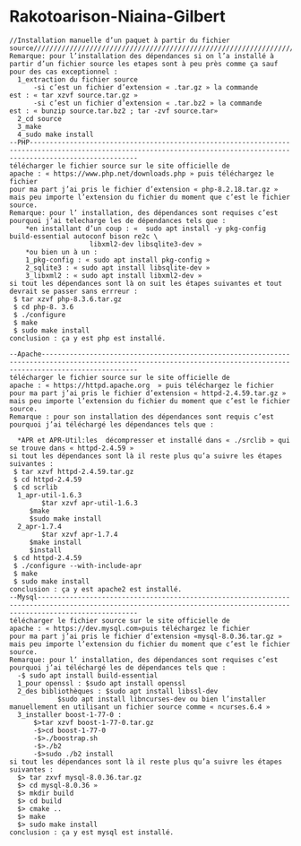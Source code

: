 # Rakotoarison-Niaina-Gilbert
    //Installation manuelle d’un paquet à partir du fichier source//////////////////////////////////////////////////////////////////////////////////////////////////////////////
    Remarque: pour l’installation des dépendances si on l’a installé à partir d’un fichier source les etapes sont à peu près comme ça sauf pour des cas exceptionnel :
	  1_extraction du fichier source
		  -si c’est un fichier d’extension « .tar.gz » la commande est : « tar xzvf source.tar.gz »
		  -si c’est un fichier d’extension « .tar.bz2 » la commande est : « bunzip source.tar.bz2 ; tar -zvf source.tar» 
	  2_cd source
	  3_make
	  4_sudo make install
    --PHP-----------------------------------------------------------------------------------------------------------------------------------------------------------------------
    télécharger le fichier source sur le site officielle de apache : « https://www.php.net/downloads.php » puis téléchargez le fichier
    pour ma part j’ai pris le fichier d’extension « php-8.2.18.tar.gz » mais peu importe l’extension du fichier du moment que c’est le fichier source. 
    Remarque: pour l’ installation, des dépendances sont requises c’est pourquoi j’ai telecharge les de dépendances tels que :
	    *en installant d’un coup : «  sudo apt install -y pkg-config build-essential autoconf bison re2c \
                        libxml2-dev libsqlite3-dev »
	    *ou bien un à un :
		1_pkg-config : « sudo apt install pkg-config » 
		2_sqlite3 : « sudo apt install libsqlite-dev »
		3_libxml2 : « sudo apt install libxml2-dev »
    si tout les dépendances sont là on suit les étapes suivantes et tout devrait se passer sans errreur :
     $ tar xzvf php-8.3.6.tar.gz      		
     $ cd php-8. 3.6				
     $ ./configure
     $ make
     $ sudo make install
    conclusion : ça y est php est installé.

    --Apache--------------------------------------------------------------------------------------------------------------------------------------------------------------------
    télécharger le fichier source sur le site officielle de apache : « https://httpd.apache.org  » puis téléchargez le fichier
    pour ma part j’ai pris le fichier d’extension « httpd-2.4.59.tar.gz » mais peu importe l’extension du fichier du moment que c’est le fichier source. 
    Remarque : pour son installation des dépendances sont requis c’est pourquoi j’ai téléchargé les dépendances tels que :
	
	  *APR et APR-Util:les  décompresser et installé dans « ./srclib » qui se trouve dans « httpd-2.4.59 »
    si tout les dépendances sont là il reste plus qu’a suivre les étapes suivantes :	 	
     $ tar xzvf httpd-2.4.59.tar.gz      		
     $ cd httpd-2.4.59				
     $ cd scrlib
	  1_apr-util-1.6.3 
     		$tar xzvf apr-util-1.6.3
		 $make
		 $sudo make install
	  2_apr-1.7.4
     		$tar xzvf apr-1.7.4
		 $make install
		 $install		
     $ cd httpd-2.4.59	
     $ ./configure --with-include-apr
     $ make
     $ sudo make install
    conclusion : ça y est apache2 est installé.
    --Mysql---------------------------------------------------------------------------------------------------------------------------------------------------------------------
    télécharger le fichier source sur le site officielle de apache : « https://dev.mysql.com»puis téléchargez le fichier
    pour ma part j’ai pris le fichier d’extension «mysql-8.0.36.tar.gz » mais peu importe l’extension du fichier du moment que c’est le fichier source.
    Remarque: pour l’ installation, des dépendances sont requises c’est pourquoi j’ai téléchargé les de dépendances tels que : 
	  -$ sudo apt install build-essential
	  1_pour openssl : $sudo apt install openssl
	  2_des bibliothèques : $sudo apt install libssl-dev
				$sudo apt install libncurses-dev ou bien l’installer manuellement en utilisant un fichier source comme « ncurses.6.4 »
	  3_installer boost-1-77-0 :
		  $>tar xzvf boost-1-77-0.tar.gz
		  -$>cd boost-1-77-0
		  -$>./boostrap.sh
		  -$>./b2
		  -$>sudo ./b2 install
    si tout les dépendances sont là il reste plus qu’a suivre les étapes suivantes :
      $> tar zxvf mysql-8.0.36.tar.gz
      $> cd mysql-8.0.36 »
      $> mkdir build
      $> cd build
      $> cmake ..
      $> make
      $> sudo make install
    conclusion : ça y est mysql est installé.
